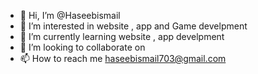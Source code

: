 - 👋 Hi, I’m @Haseebismail
- 👀 I’m interested in  website , app and Game develpment  
- 🌱 I’m currently learning  website , app develpment 
- 💞️ I’m looking to collaborate on 
- 📫 How to reach me  haseebismail703@gmail.com

<!---
Haseebismail703/Haseebismail703 is a ✨ special ✨ repository because its `README.md` (this file) appears on your GitHub profile.
You can click the Preview link to take a look at your changes.
--->
